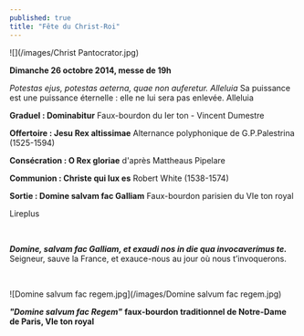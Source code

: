 ```yaml
---
published: true
title: "Fête du Christ-Roi"
---
```


![](/images/Christ Pantocrator.jpg)

**Dimanche 26 octobre 2014, messe de 19h**

*Potestas ejus, potestas aeterna, quae non auferetur. Alleluia*
Sa puissance est une puissance éternelle : elle ne lui sera pas enlevée. Alleluia

**Graduel : Dominabitur**
Faux-bourdon du Ier ton - Vincent Dumestre

**Offertoire : Jesu Rex altissimae**
Alternance polyphonique de G.P.Palestrina (1525-1594)

**Consécration : O Rex gloriae**
d'après Mattheaus Pipelare

**Communion : Christe qui lux es**
Robert White (1538-1574)

**Sortie : Domine salvam fac Galliam**
Faux-bourdon parisien du VIe ton royal

Lireplus

&nbsp;

***Domine, salvam fac Galliam, et exaudi nos in die qua invocaverímus te.***    
Seigneur, sauve la France, et exauce-nous au jour où nous t’invoquerons.

&nbsp;

![Domine salvum fac regem.jpg](/images/Domine salvum fac regem.jpg)

***"Domine salvum fac Regem"*** **faux-bourdon traditionnel de Notre-Dame de Paris, VIe ton royal**
